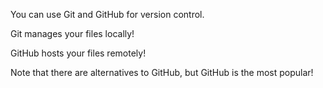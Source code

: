 You can use Git and GitHub for version control.

Git manages your files locally!

GitHub hosts your files remotely!

Note that there are alternatives to GitHub, but GitHub is the most popular!
